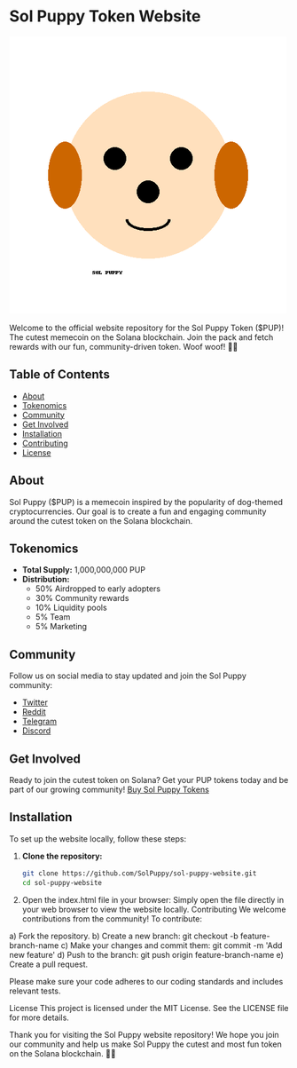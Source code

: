 # Sol Puppy Token Website

![Sol Puppy Logo](sol_puppy_profile_image.png)

Welcome to the official website repository for the Sol Puppy Token ($PUP)! The cutest memecoin on the Solana blockchain. Join the pack and fetch rewards with our fun, community-driven token. Woof woof! 🐶🚀

## Table of Contents
- [About](#about)
- [Tokenomics](#tokenomics)
- [Community](#community)
- [Get Involved](#get-involved)
- [Installation](#installation)
- [Contributing](#contributing)
- [License](#license)

## About
Sol Puppy ($PUP) is a memecoin inspired by the popularity of dog-themed cryptocurrencies. Our goal is to create a fun and engaging community around the cutest token on the Solana blockchain.

## Tokenomics
- **Total Supply:** 1,000,000,000 PUP
- **Distribution:**
  - 50% Airdropped to early adopters
  - 30% Community rewards
  - 10% Liquidity pools
  - 5% Team
  - 5% Marketing

## Community
Follow us on social media to stay updated and join the Sol Puppy community:
- [Twitter](https://twitter.com/solpuppytoken)
- [Reddit](https://reddit.com/r/SolPuppyToken)
- [Telegram](https://t.me/SolPuppyToken)
- [Discord](https://discord.gg/8qKNz3gh)

## Get Involved
Ready to join the cutest token on Solana? Get your PUP tokens today and be part of our growing community! [Buy Sol Puppy Tokens](https://raydium.io)

## Installation
To set up the website locally, follow these steps:

1. **Clone the repository:**
   ```sh
   git clone https://github.com/SolPuppy/sol-puppy-website.git
   cd sol-puppy-website

2. Open the index.html file in your browser:
Simply open the file directly in your web browser to view the website locally.
Contributing
We welcome contributions from the community! To contribute:

a) Fork the repository.
b) Create a new branch: git checkout -b feature-branch-name
c) Make your changes and commit them: git commit -m 'Add new feature'
d) Push to the branch: git push origin feature-branch-name
e) Create a pull request.

Please make sure your code adheres to our coding standards and includes relevant tests.

License
This project is licensed under the MIT License. See the LICENSE file for more details.

Thank you for visiting the Sol Puppy website repository! We hope you join our community and help us make Sol Puppy the cutest and most fun token on the Solana blockchain. 🐶🚀